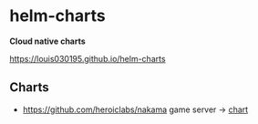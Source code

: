 # helm-charts

**Cloud native charts**

<https://louis030195.github.io/helm-charts>

## Charts

- <https://github.com/heroiclabs/nakama> game server -> [chart](https://github.com/louis030195/helm-charts/tree/main/charts/nakama)

